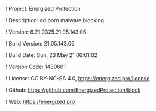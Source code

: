 ! Project: Energized Protection

! Description: ad.porn.malware blocking.

! Version: 6.21.0325.21.05.143.06

! Build Version: 21.05.143.06

! Build Date: Sun, 23 May 21 06:01:02

! Version Code: 1430601

! License: CC BY-NC-SA 4.0, https://energized.pro/license

! Github: https://github.com/EnergizedProtection/block

! Web: https://energized.pro
